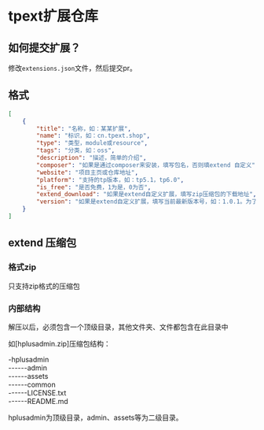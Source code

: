 # tpext扩展仓库

## 如何提交扩展？

修改`extensions.json`文件，然后提交pr。

## 格式

```json
[
    {
        "title": "名称，如：某某扩展",
        "name": "标识，如：cn.tpext.shop",
        "type": "类型，module或resource",
        "tags": "分类，如：oss",
        "description": "描述，简单的介绍",
        "composer": "如果是通过composer来安装，填写包名，否则填extend 自定义",
        "website": "项目主页或仓库地址",
        "platform": "支持的tp版本，如：tp5.1，tp6.0",
        "is_free": "是否免费，1为是，0为否",
        "extend_download": "如果是extend自定义扩展，填写zip压缩包的下载地址",
        "version": "如果是extend自定义扩展，填写当前最新版本号，如：1.0.1。为了方便升级，composer扩展请忽略此值。"
    }
]
```

## extend 压缩包

### 格式zip

只支持zip格式的压缩包

### 内部结构

解压以后，必须包含一个顶级目录，其他文件夹、文件都包含在此目录中

如[hplusadmin.zip]压缩包结构：

\-hplusadmin  
\------admin  
\------assets  
\------common  
\------LICENSE.txt  
\------README.md  

hplusadmin为顶级目录，admin、assets等为二级目录。
